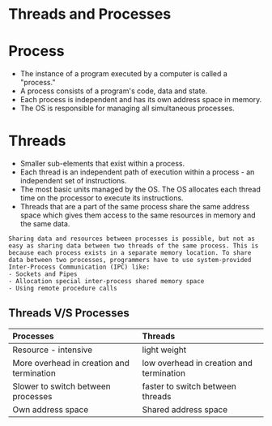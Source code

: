 # Threads and Processes

# Process
- The instance of a program executed by a computer is called a "process."
- A process consists of a program's code, data and state.
- Each process is independent and has its own address space in memory.
- The OS is responsible for managing all simultaneous processes. 

# Threads
- Smaller sub-elements that exist within a process.
- Each thread is an independent path of execution within a process - an independent set of instructions.
- The most basic units managed by the OS. The OS allocates each thread time on the processor to execute its instructions.
- Threads that are a part of the same process share the same address space which gives them access to the same resources in memory and the same data.

```text
Sharing data and resources between processes is possible, but not as easy as sharing data between two threads of the same process. This is because each process exists in a separate memory location. To share data between two processes, programmers have to use system-provided Inter-Process Communication (IPC) like:
- Sockets and Pipes
- Allocation special inter-process shared memory space
- Using remote procedure calls
```
## Threads V/S Processes

| Processes                                  | Threads                                  |
|:-------------------------------------------|:-----------------------------------------|
| Resource - intensive                       | light weight                             |
| More overhead in creation and termination  | low overhead in creation and termination |
| Slower to switch between processes         | faster to switch between threads         |
| Own address space                          | Shared address space                     |
